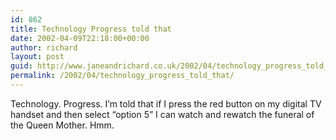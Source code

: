 ```yaml
---
id: 862
title: Technology Progress told that
date: 2002-04-09T22:18:00+00:00
author: richard
layout: post
guid: http://www.janeandrichard.co.uk/2002/04/technology_progress_told_that
permalink: /2002/04/technology_progress_told_that/
---
```

Technology. Progress. I&#8217;m told that if I press the red button on my digital TV handset and then select &#8220;option 5&#8221; I can watch and rewatch the funeral of the Queen Mother. Hmm.